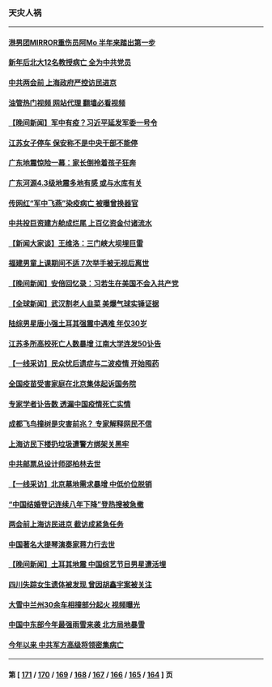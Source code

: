 ### 天灾人祸
---
#### [港男团MIRROR重伤员阿Mo 半年来踏出第一步](../../pages/ncid280/n13928352.md?02130845) 
#### [新年后北大12名教授病亡 全为中共党员](../../pages/ncid280/n13928257.md?02130845) 
#### [中共两会前 上海政府严控访民进京](../../pages/ncid280/n13927943.md?02130845) 
#### [油管热门视频 网站代理 翻墙必看视频](http://138.2.39.72:81/youtube.html?epic-marker?02130845)
#### [【晚间新闻】军中有疫？习近平延发军委一号令](../../pages/ncid280/n13927601.md?02130845) 
#### [江苏女子停车 保安称不是中央干部不能停](../../pages/ncid280/n13927527.md?02130845) 
#### [广东地震惊险一幕：家长倒拎着孩子狂奔](../../pages/ncid280/n13927511.md?02130845) 
#### [广东河源4.3级地震多地有感 或与水库有关](../../pages/ncid280/n13927409.md?02130845) 
#### [传网红“军中飞燕”染疫病亡 被曝曾换器官](../../pages/ncid280/n13927460.md?02130845) 
#### [中共投巨资建方舱成烂尾 上百亿资金付诸流水](../../pages/ncid280/n13927250.md?02130845) 
#### [【新闻大家谈】王维洛：三门峡大坝埋巨雷](../../pages/ncid280/n13927174.md?02130845) 
#### [福建男童上课期间不适 7次举手被无视后离世](../../pages/ncid280/n13927029.md?02130845) 
#### [【晚间新闻】安倍回忆录：习若生在美国不会入共产党](../../pages/ncid280/n13926979.md?02130845) 
#### [【全球新闻】武汉割老人韭菜 美爆气球实锤证据](../../pages/ncid280/n13926980.md?02130845) 
#### [陆综男星唐小强土耳其强震中遇难 年仅30岁](../../pages/ncid280/n13926612.md?02130845) 
#### [江苏多所高校死亡人数暴增 江南大学连发50讣告](../../pages/ncid280/n13926535.md?02130845) 
#### [【一线采访】民众忧后遗症与二波疫情 开始囤药](../../pages/ncid280/n13926211.md?02130845) 
#### [全国疫苗受害家庭在北京集体起诉国务院](../../pages/ncid280/n13926114.md?02130845) 
#### [专家学者讣告数 透漏中国疫情死亡实情](../../pages/ncid280/n13925712.md?02130845) 
#### [成都飞鸟撞树是灾害前兆？ 专家解释网民不信](../../pages/ncid280/n13925862.md?02130845) 
#### [上海访民下楼扔垃圾遭警方绑架关黑牢](../../pages/ncid280/n13925952.md?02130845) 
#### [中共邮票总设计师邵柏林去世](../../pages/ncid280/n13925804.md?02130845) 
#### [【一线采访】北京墓地需求暴增 中低价位脱销](../../pages/ncid280/n13925419.md?02130845) 
#### [“中国结婚登记连续八年下降”登热搜被急撤](../../pages/ncid280/n13925337.md?02130845) 
#### [两会前上海访民进京 截访成紧急任务](../../pages/ncid280/n13925365.md?02130845) 
#### [中国著名大提琴演奏家蒋力行去世](../../pages/ncid280/n13925415.md?02130845) 
#### [【晚间新闻】土耳其地震 中国综艺节目男星遭活埋](../../pages/ncid280/n13925370.md?02130845) 
#### [四川失踪女生遗体被发现 曾因胡鑫宇案被关注](../../pages/ncid280/n13925036.md?02130845) 
#### [大雪中兰州30余车相撞部分起火 视频曝光](../../pages/ncid280/n13925010.md?02130845) 
#### [中国中东部今年最强雨雪来袭 北方局地暴雪](../../pages/ncid280/n13925005.md?02130845) 
#### [今年以来 中共军方高级将领密集病亡](../../pages/ncid280/n13924862.md?02130845) 

---
#### 第 [ [171](./171.md?02130845) / [170](./170.md?02130845) / [169](./169.md?02130845) / [168](./168.md?02130845) / [167](./167.md?02130845) / [166](./166.md?02130845) / [165](./165.md?02130845) / [164](./164.md?02130845) ] 页

